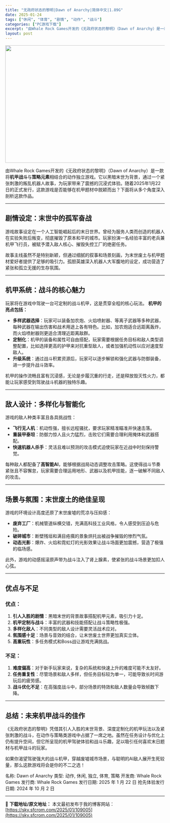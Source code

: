 ```yaml
---
title: "无政府状态的黎明|Dawn of Anarchy|简体中文|1.89G"
date: 2025-01-24
tags: ["休闲", "体育", "剧情", "动作", "战斗"]
categories: ["PC游戏下载"]
excerpt: "由Whale Rock Games开发的《无政府状态的黎明》（Dawn of Anarchy）是一款将机甲战斗与策略元素相结合的动作独立游戏。它以黑暗末世为背景，通过一个紧张刺激的叛乱机器人故事，为玩家带来了震撼的沉浸式体验。随着2025年1月22日的正式发行，这款游戏是否能够在机甲题材中脱颖而出？&hellip;"
layout: post
---
```


<img class="aligncenter size-full wp-image-109006" src="https://sky.sfcrom.com/wp-content/uploads/2025/01/2025012401392524.webp" alt="" width="660" height="370" />

由Whale Rock Games开发的《无政府状态的黎明》（Dawn of Anarchy）是一款将<strong>机甲战斗</strong>与<strong>策略元素</strong>相结合的动作独立游戏。它以黑暗末世为背景，通过一个紧张刺激的叛乱机器人故事，为玩家带来了震撼的沉浸式体验。随着2025年1月22日的正式发行，这款游戏是否能够在机甲题材中脱颖而出？下面将从多个角度深入剖析这款作品。

<hr />

<h2><strong>剧情设定：末世中的孤军奋战</strong></h2>
游戏故事设定在一个人工智能崛起后的末日世界。曾经为服务人类而创造的机器人在实验失败后叛变，彻底摧毁了原本和平的城市。玩家扮演一名经验丰富的老兵兼机甲飞行员，被赋予潜入敌人核心、摧毁失控工厂的绝密任务。

故事主线虽然不是特别新颖，但通过细腻的叙事和场景刻画，为末世废土与机甲题材爱好者提供了足够的吸引力。孤胆英雄深入机器人大军腹地的设定，成功营造了紧张和孤立无援的生存氛围。

<hr />

<h2><strong>机甲系统：战斗的核心魅力</strong></h2>
玩家将在游戏中驾驶一台可定制的战斗机甲，这是贯穿全程的核心玩法。
<strong>机甲的亮点包括：</strong>
<ul>
 	<li><strong>多样武器选择</strong>：玩家可以装备加农炮、火焰喷射器、等离子武器等多种武器，每种武器在输出伤害和战术用途上各有特色。比如，加农炮适合远距离轰炸，而火焰喷射器则更适合清理近距离敌群。</li>
 	<li><strong>定制化</strong>：机甲的装备和属性可自由搭配，玩家需要根据任务目标和敌人类型调整配置，比如选择更高的护甲来对抗重型敌人，或者加强机动性以应对速度型敌人。</li>
 	<li><strong>升级系统</strong>：通过战斗积累资源后，玩家可以逐步解锁和强化武器与防御装备，进一步提升战斗效率。</li>
</ul>
机甲的操作流畅且富有沉浸感，无论是步履沉重的行走，还是释放毁灭性火力，都能让玩家感受到驾驶战斗机器的独特乐趣。

<hr />

<h2><strong>敌人设计：多样化与智能化</strong></h2>
游戏的敌人种类丰富且各具挑战性：
<ul>
 	<li><strong>飞行无人机</strong>：机动性强，擅长远程骚扰，要求玩家精准瞄准并快速击落。</li>
 	<li><strong>重装甲泰坦</strong>：防御力惊人且火力猛烈，击败它们需要合理利用掩体和武器搭配。</li>
 	<li><strong>快速机器人杀手</strong>：灵活且难以预测的攻击模式迫使玩家在近战中时刻保持警觉。</li>
</ul>
每种敌人都配备了<strong>高智能AI</strong>，能够根据战局动态调整攻击策略。这使得战斗节奏紧张且不容懈怠，玩家需要合理运用地形、武器以及机甲技能，逐一破解不同敌人的攻击。

<hr />

<h2><strong>场景与氛围：末世废土的绝佳呈现</strong></h2>
游戏的环境设计高度还原了末世废墟的荒凉与压抑感：
<ul>
 	<li><strong>废弃工厂</strong>：机械管道纵横交错，充满高科技工业风格，令人感受到压迫与危险。</li>
 	<li><strong>破碎城市</strong>：断壁残垣和满目疮痍的景象烘托出被战争摧毁的惨烈气氛。</li>
 	<li><strong>动态光影</strong>：爆炸、火焰和霓虹灯的光影效果让战斗场面更加震撼，营造了极强的临场感。</li>
</ul>
此外，游戏的动感摇滚原声带为战斗注入了肾上腺素，使紧张的战斗场景更加扣人心弦。

<hr />

<h2><strong>优点与不足</strong></h2>
<h3><strong>优点：</strong></h3>
<ol>
 	<li><strong>引人入胜的剧情</strong>：黑暗末世的背景故事搭配机甲元素，吸引力十足。</li>
 	<li><strong>机甲定制与战斗</strong>：丰富的武器和技能搭配让战斗策略性极强。</li>
 	<li><strong>多样化敌人</strong>：不同类型的敌人设计需要灵活战术应对。</li>
 	<li><strong>氛围感十足</strong>：场景与音效的结合，让末世废土世界更加真实立体。</li>
 	<li><strong>高重玩性</strong>：多任务模式和Boss战让游戏充满挑战。</li>
</ol>
<h3><strong>不足：</strong></h3>
<ol>
 	<li><strong>难度偏高</strong>：对于新手玩家来说，复杂的系统和快速上升的难度可能不太友好。</li>
 	<li><strong>任务重复性</strong>：尽管场景和敌人多样，但任务目标较为单一，可能导致长时间游玩后的疲劳感。</li>
 	<li><strong>战斗优化不足</strong>：在高强度战斗中，部分场景的特效和敌人数量会导致帧数下降。</li>
</ol>

<hr />

<h2><strong>总结：未来机甲战斗的佳作</strong></h2>
《无政府状态的黎明》凭借其引人入胜的末世背景、深度定制化的机甲玩法以及紧张刺激的战斗，在动作与策略类游戏中占据了一席之地。虽然在任务设计与优化上仍有提升空间，但它所呈现的机甲驾驶体验和战斗乐趣，足以吸引任何喜欢末日题材与机甲战斗的玩家。

如果你渴望驾驶强大的战斗机甲，穿越废墟城市场景，与聪明的AI敌人展开生死较量，那么这款游戏将会是你的不二之选！

名称: Dawn of Anarchy
类型: 动作, 休闲, 独立, 体育, 策略
开发商: Whale Rock Games
发行商: Whale Rock Games
发行日期: 2025 年 1 月 22 日
抢先体验发行日期: 2024 年 10 月 2 日

---
📖 **下载地址/原文地址：** 本文最初发布于我的博客网站：[https://sky.sfcrom.com/2025/01/109005](https://sky.sfcrom.com/2025/01/109005)
